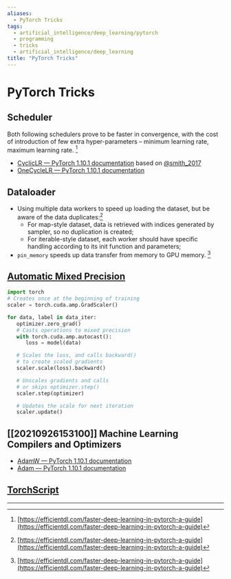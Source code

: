 ```yaml
---
aliases:
  - PyTorch Tricks
tags:
  - artificial_intelligence/deep_learning/pytorch
  - programming
  - tricks
  - artificial_intelligence/deep_learning
title: "PyTorch Tricks"
---
```


# PyTorch Tricks

## Scheduler

Both following schedulers prove to be faster in convergence, with the cost of introduction of few extra hyper-parameters – minimum learning rate, maximum learning rate. [^1]
- [CyclicLR — PyTorch 1.10.1 documentation](https://pytorch.org/docs/stable/generated/torch.optim.lr_scheduler.CyclicLR.html#cycliclr) based on [@smith_2017](zotero://select/items/@smith_2017)
- [OneCycleLR — PyTorch 1.10.1 documentation](https://pytorch.org/docs/stable/generated/torch.optim.lr_scheduler.OneCycleLR.html)

## Dataloader

- Using multiple data workers to speed up loading the dataset, but be aware of the data duplicates:[^1]
	- For map-style dataset, data is retrieved with indices generated by sampler, so no duplication is created;
	- For iterable-style dataset, each worker should have specific handling according to its init function and parameters;
- `pin_memory` speeds up data transfer from memory to GPU memory. [^1]

## [Automatic Mixed Precision](https://pytorch.org/docs/stable/amp.html#gradient-scaling)

```python
import torch
# Creates once at the beginning of training
scaler = torch.cuda.amp.GradScaler()

for data, label in data_iter:
   optimizer.zero_grad()
   # Casts operations to mixed precision
   with torch.cuda.amp.autocast():
      loss = model(data)

   # Scales the loss, and calls backward()
   # to create scaled gradients
   scaler.scale(loss).backward()

   # Unscales gradients and calls
   # or skips optimizer.step()
   scaler.step(optimizer)

   # Updates the scale for next iteration
   scaler.update()
```

## [[20210926153100]] Machine Learning Compilers and Optimizers

- [AdamW — PyTorch 1.10.1 documentation](https://pytorch.org/docs/stable/generated/torch.optim.AdamW.html)
- [Adam — PyTorch 1.10.1 documentation](https://pytorch.org/docs/stable/generated/torch.optim.Adam.html#torch.optim.Adam)

## [TorchScript](https://pytorch.org/docs/stable/jit.html#creating-torchscript-code)

***

[^1]: [https://efficientdl.com/faster-deep-learning-in-pytorch-a-guide](https://efficientdl.com/faster-deep-learning-in-pytorch-a-guide)